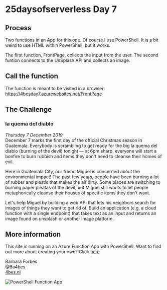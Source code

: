 # 25daysofserverless Day 7

## Process

Two functions in an App for this one. Of course I use PowerShell.
It is a bit weird to use HTML within PowerShell, but it works.

The first function, FrontPage, collects the input from the user.
The second funtion connects to the UnSplash API and collects an image. 

## Call the function

The function is meant to be visited in a browser: <https://4besday7.azurewebsites.net/FrontPage>

## The Challenge

### la quema del diablo

*Thursday 7 December 2019*  
December 7 marks the first day of the official Christmas season in Guatemala. Everybody is scrambling to get ready for the big la quema del diablo (burning of the devil) tonight — at 6pm sharp, everyone will start a bonfire to burn rubbish and items they don't need to cleanse their homes of evil.

Here in Guatemala City, our friend Miguel is concerned about the environmental impact! The past few years, people have been burning a lot of rubber and plastic that makes the air dirty. Some places are switching to burning paper piñatas of the devil, but Miguel still wants to let people metaphorically cleanse their houses of specific items they don't want.

Let's help Miguel by building a web API that lets his neighbors search for images of things they want to get rid of. Build an application (e.g. a cloud function with a single endpoint) that takes text as an input and returns an image found on unsplash or another image platform.

## More information

 This site is running on an Azure Function App with PowerShell. Want to find out more about creating your own? Click [here]('https://4bes.nl/MSIgnite')

Barbara Forbes  
@Ba4bes  
[4bes.nl](https://4bes.nl)  

![PowerShell Function App](https://4bes.nl/wp-content/uploads/2019/11/PSFunctionApp-300x252.png)
